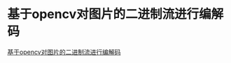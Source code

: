 # 基于opencv对图片的二进制流进行编解码
[基于opencv对图片的二进制流进行编解码](https://aiwithcloud.com/2021/06/12/%e5%9f%ba%e4%ba%8eopencv%e5%af%b9%e5%9b%be%e7%89%87%e7%9a%84%e4%ba%8c%e8%bf%9b%e5%88%b6%e6%b5%81%e8%bf%9b%e8%a1%8c%e7%bc%96%e8%a7%a3%e7%a0%81/)